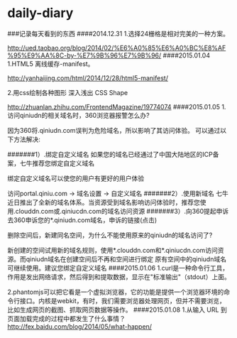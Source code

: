 daily-diary
===========

###记录每天看到的东西
####2014.12.31
1.选择24栅格是相对完美的一种方案。

http://ued.taobao.org/blog/2014/02/%E6%A0%85%E6%A0%BC%E8%AF%95%E9%AA%8C-by-%E7%9B%96%E7%9B%96/
####2015.01.04
1.HTML5 离线缓存-manifest。

http://yanhaijing.com/html/2014/12/28/html5-manifest/

2.用css绘制各种图形  深入浅出 CSS Shape

http://zhuanlan.zhihu.com/FrontendMagazine/19774074
####2015.01.05
1.访问qiniudn的相关域名时，360浏览器报警怎么办?

因为360将.qiniudn­.com误判为危险域名，所以影响了其访问体验。 可以通过以下方法解决:

#######1）.绑定自定义域名
如果您的域名已经通过了中国大陆地区的ICP备案，七牛推荐您绑定自定义域名

绑定自定义域名可以使您的用户有更好的用户体验

访问portal.qiniu.com -> 域名设置 -> 自定义域名
#######2）.使用新域名
七牛近日推出了全新的域名体系。当资源受到域名影响访问体验时，推荐您使用.clouddn­.com或.qiniucdn­.com的域名访问资源
#######3）.向360提起申诉
去360申诉您的*.qiniudn­.com域名，申诉的链接(点击)

删除空间后，新建同名空间，为什么不能使用原来的qiniudn的域名访问了?

新创建的空间试用新的域名规则，使用*.clouddn­.com和*.qiniucdn­.com访问资源。而qiniudn域名在创建空间后不再和空间进行绑定
原有空间中的qiniudn域名可继续使用。建议您绑定自定义域名
####2015.01.06
1.curl是一种命令行工具，作用是发出网络请求，然后得到和提取数据，显示在"标准输出"（stdout）上面。

2.phantomjs可以把它看是一个虚拟浏览器，它的功能是提供一个浏览器环境的命令行接口。内核是webkit，有时，我们需要浏览器处理网页，但并不需要浏览，比如生成网页的截图、抓取网页数据等操作。
####2015.01.08
1.从输入 URL 到页面加载完成的过程中都发生了什么事情？
http://fex.baidu.com/blog/2014/05/what-happen/

